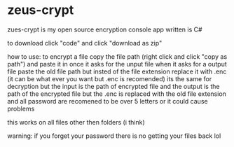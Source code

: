 # zeus-crypt
zues-crypt is my open source encryption console app written is C# 

to download click "code" and click "download as zip"

how to use:
to encrypt a file copy the file path (right click and click "copy as path") and paste it in once it asks for the unput file
when it asks for a output file paste the old file path but insted of the file extension replace it with .enc (it can be what ever you want but .enc is recomended)
its the same for decryption but the input is the path of encrypted file and the output is the path of the encrypted file but the .enc is replaced with the
old file extension
and all password are recomened to be over 5 letters or it could cause problems

this works on all files other then folders (i think)

warning: if you forget your password there is no getting your files back lol
